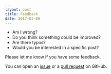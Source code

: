 ```yaml
---
layout: post
title: Feedback
date: 2017-03-08
---
```


* Am I wrong?
* Do you think something could be improved?
* Are there typos?
* Would you be interested in a specific post?

Please let me know if you have some feedback.

You can open an [issue](https://github.com/tomaskrizek/tomaskrizek.github.io/issues) or a [pull request](https://github.com/tomaskrizek/tomaskrizek.github.io/pulls) on GitHub.
